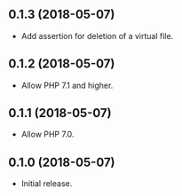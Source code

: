 0.1.3 (2018-05-07)
------------------

   * Add assertion for deletion of a virtual file.

0.1.2 (2018-05-07)
------------------

   * Allow PHP 7.1 and higher.

0.1.1 (2018-05-07)
------------------

   * Allow PHP 7.0.

0.1.0 (2018-05-07)
------------------

   * Initial release.